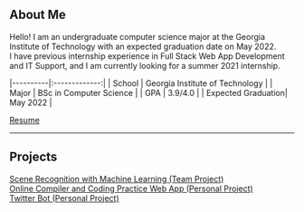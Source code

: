## About Me
Hello! I am an undergraduate computer science major at the Georgia Institute of Technology with an expected graduation date on May 2022. <br/> I have previous internship experience in Full Stack Web App Development and IT Support, and I am currently looking for a summer 2021 internship.


|----------|:-------------:|
| School   |  Georgia Institute of Technology | 
| Major    |    BSc in Computer Science   |
| GPA      | 3.9/4.0 |
| Expected Graduation| May 2022 |

[Resume](/Resume.pdf)

---

## Projects

[Scene Recognition with Machine Learning (Team Project)](/ml_scene.md)
<br/>
[Online Compiler and Coding Practice Web App (Personal Project)](https://codetracer.herokuapp.com/)
<br/>
[Twitter Bot (Personal Project)](https://github.com/george-ye45/twitter-bot)
